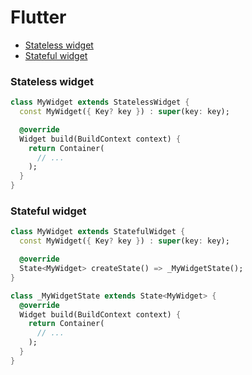 <!-- markdownlint-disable MD001 -->

# Flutter

- [Stateless widget](#stateless-widgets)
- [Stateful widget](#stateful-widgets)

### Stateless widget

``` dart
class MyWidget extends StatelessWidget {
  const MyWidget({ Key? key }) : super(key: key);

  @override
  Widget build(BuildContext context) {
    return Container(
      // ...
    );
  }
}
```

### Stateful widget

``` dart
class MyWidget extends StatefulWidget {
  const MyWidget({ Key? key }) : super(key: key);

  @override
  State<MyWidget> createState() => _MyWidgetState();
}

class _MyWidgetState extends State<MyWidget> {
  @override
  Widget build(BuildContext context) {
    return Container(
      // ...
    );
  }
}
```
